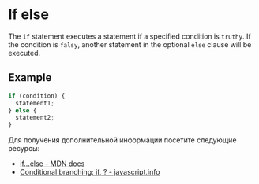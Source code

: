 # If else

The `if` statement executes a statement if a specified condition is `truthy`. If the condition is `falsy`, another statement in the optional `else` clause will be executed.

## Example

```js
if (condition) {
  statement1;
} else {
  statement2;
}
```

Для получения дополнительной информации посетите следующие ресурсы:

- [if...else - MDN docs](https://developer.mozilla.org/en-US/docs/Web/JavaScript/Reference/Statements/if...else)
- [Conditional branching: if, ? - javascript.info](https://javascript.info/ifelse)
